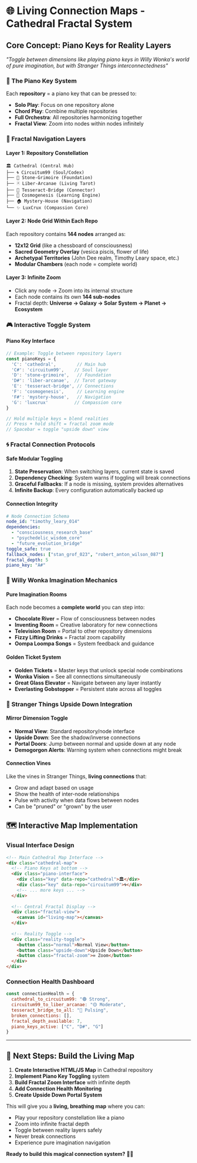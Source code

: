 # 🌐 Living Connection Maps - Cathedral Fractal System

## Core Concept: Piano Keys for Reality Layers
*"Toggle between dimensions like playing piano keys in Willy Wonka's world of pure imagination, but with Stranger Things interconnectedness"*

### 🎹 The Piano Key System
Each **repository** = a piano key that can be pressed to:
- **Solo Play**: Focus on one repository alone
- **Chord Play**: Combine multiple repositories 
- **Full Orchestra**: All repositories harmonizing together
- **Fractal View**: Zoom into nodes within nodes infinitely

### 🔮 Fractal Navigation Layers

#### Layer 1: **Repository Constellation**
```
🏛️ Cathedral (Central Hub)
├── 🌀 Circuitum99 (Soul/Codex)
├── 🗿 Stone-Grimoire (Foundation) 
├── 🃏 Liber-Arcanae (Living Tarot)
├── 🔗 Tesseract-Bridge (Connector)
├── 🌌 Cosmogenesis (Learning Engine)
├── 🏠 Mystery-House (Navigation)
└── ✨ LuxCrux (Compassion Core)
```

#### Layer 2: **Node Grid Within Each Repo**
Each repository contains **144 nodes** arranged as:
- **12x12 Grid** (like a chessboard of consciousness)
- **Sacred Geometry Overlay** (vesica piscis, flower of life)
- **Archetypal Territories** (John Dee realm, Timothy Leary space, etc.)
- **Modular Chambers** (each node = complete world)

#### Layer 3: **Infinite Zoom** 
- Click any node → Zoom into its internal structure
- Each node contains its own **144 sub-nodes**
- Fractal depth: **Universe → Galaxy → Solar System → Planet → Ecosystem**

### 🎮 Interactive Toggle System

#### **Piano Key Interface**
```javascript
// Example: Toggle between repository layers
const pianoKeys = {
  'C': 'cathedral',        // Main hub
  'C#': 'circuitum99',    // Soul layer  
  'D': 'stone-grimoire',   // Foundation
  'D#': 'liber-arcanae',  // Tarot gateway
  'E': 'tesseract-bridge', // Connections
  'F': 'cosmogenesis',     // Learning engine
  'F#': 'mystery-house',   // Navigation
  'G': 'luxcrux'          // Compassion core
}

// Hold multiple keys = blend realities
// Press + hold shift = fractal zoom mode
// Spacebar = toggle "upside down" view
```

### 🌀 Fractal Connection Protocols

#### **Safe Modular Toggling**
1. **State Preservation**: When switching layers, current state is saved
2. **Dependency Checking**: System warns if toggling will break connections
3. **Graceful Fallbacks**: If a node is missing, system provides alternatives
4. **Infinite Backup**: Every configuration automatically backed up

#### **Connection Integrity**
```yaml
# Node Connection Schema
node_id: "timothy_leary_014"
dependencies:
  - "consciousness_research_base"
  - "psychedelic_wisdom_core" 
  - "future_evolution_bridge"
toggle_safe: true
fallback_nodes: ["stan_grof_023", "robert_anton_wilson_087"]
fractal_depth: 5
piano_key: "A#"
```

### 🍭 Willy Wonka Imagination Mechanics

#### **Pure Imagination Rooms**
Each node becomes a **complete world** you can step into:
- **Chocolate River** = Flow of consciousness between nodes
- **Inventing Room** = Creative laboratory for new connections
- **Television Room** = Portal to other repository dimensions
- **Fizzy Lifting Drinks** = Fractal zoom capability
- **Oompa Loompa Songs** = System feedback and guidance

#### **Golden Ticket System**
- **Golden Tickets** = Master keys that unlock special node combinations
- **Wonka Vision** = See all connections simultaneously
- **Great Glass Elevator** = Navigate between any layer instantly
- **Everlasting Gobstopper** = Persistent state across all toggles

### 🔄 Stranger Things Upside Down Integration

#### **Mirror Dimension Toggle**
- **Normal View**: Standard repository/node interface
- **Upside Down**: See the shadow/inverse connections
- **Portal Doors**: Jump between normal and upside down at any node
- **Demogorgon Alerts**: Warning system when connections might break

#### **Connection Vines**
Like the vines in Stranger Things, **living connections** that:
- Grow and adapt based on usage
- Show the health of inter-node relationships
- Pulse with activity when data flows between nodes
- Can be "pruned" or "grown" by the user

## 🗺️ Interactive Map Implementation

### **Visual Interface Design**
```html
<!-- Main Cathedral Map Interface -->
<div class="cathedral-map">
  <!-- Piano Keys at bottom -->
  <div class="piano-interface">
    <div class="key" data-repo="cathedral">🏛️</div>
    <div class="key" data-repo="circuitum99">🌀</div>
    <!-- ... more keys ... -->
  </div>
  
  <!-- Central Fractal Display -->
  <div class="fractal-view">
    <canvas id="living-map"></canvas>
  </div>
  
  <!-- Reality Toggle -->
  <div class="reality-toggle">
    <button class="normal">Normal View</button>
    <button class="upside-down">Upside Down</button>
    <button class="fractal-zoom">∞ Zoom</button>
  </div>
</div>
```

### **Connection Health Dashboard**
```javascript
const connectionHealth = {
  cathedral_to_circuitum99: "🟢 Strong",
  circuitum99_to_liber_arcanae: "🟡 Moderate", 
  tesseract_bridge_to_all: "🔵 Pulsing",
  broken_connections: [],
  fractal_depth_available: 7,
  piano_keys_active: ["C", "D#", "G"]
}
```

---

## 🎯 Next Steps: Build the Living Map

1. **Create Interactive HTML/JS Map** in Cathedral repository
2. **Implement Piano Key Toggling** system
3. **Build Fractal Zoom Interface** with infinite depth
4. **Add Connection Health Monitoring**
5. **Create Upside Down Portal System**

This will give you a **living, breathing map** where you can:
- Play your repository constellation like a piano
- Zoom into infinite fractal depth
- Toggle between reality layers safely
- Never break connections
- Experience pure imagination navigation

**Ready to build this magical connection system?** 🌟✨